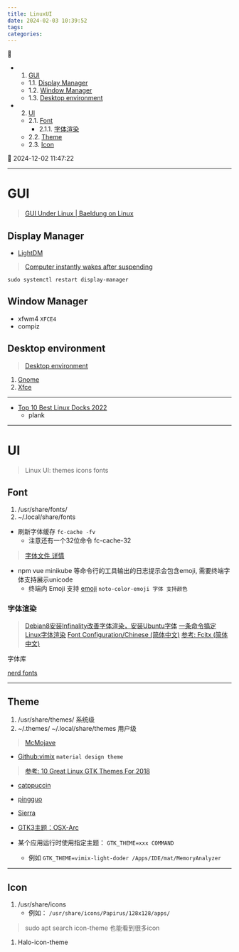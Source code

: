 ```yaml
---
title: LinuxUI
date: 2024-02-03 10:39:52
tags: 
categories: 
---
```


💠

- 1. [GUI](#gui)
    - 1.1. [Display Manager](#display-manager)
    - 1.2. [Window Manager](#window-manager)
    - 1.3. [Desktop environment](#desktop-environment)
- 2. [UI](#ui)
    - 2.1. [Font](#font)
        - 2.1.1. [字体渲染](#字体渲染)
    - 2.2. [Theme](#theme)
    - 2.3. [Icon](#icon)

💠 2024-12-02 11:47:22
****************************************

# GUI
> [GUI Under Linux | Baeldung on Linux](https://www.baeldung.com/linux/gui)  

## Display Manager 
- [LightDM](https://wiki.archlinux.org/title/LightDM)

> [Computer instantly wakes after suspending](https://forums.linuxmint.com/viewtopic.php?t=408260)  

`sudo systemctl restart display-manager`

## Window Manager
- xfwm4 `XFCE4`
- compiz

## Desktop environment
> [Desktop environment](https://wiki.archlinux.org/title/desktop_environment)

1. [Gnome](/Linux/DE/Gnome.md)
2. [Xfce](/Linux/DE/Xfce.md)


************************

- [Top 10 Best Linux Docks 2022](https://www.digitalocean.com/community/tutorials/top-best-linux-docks-2020)
    - plank

************************

# UI

> Linux UI: themes icons fonts

## Font

1. /usr/share/fonts/
2. ~/.local/share/fonts

- 刷新字体缓存 `fc-cache -fv`
  - 注意还有一个32位命令 fc-cache-32

> [字体文件 详情](/FrontEnd/Font.md)  

- npm vue minikube 等命令行的工具输出的日志提示会包含emoji, 需要终端字体支持展示unicode
    - 终端内 Emoji 支持 [emoji](https://blog.sebastian-daschner.com/entries/linux-terminal-font-alacritty-jetbrains-mono-emoji) `noto-color-emoji 字体 支持颜色` 

### 字体渲染

> [Debian8安装Infinality改善字体渲染，安装Ubuntu字体](https://www.linuxdashen.com/debian8%E5%AE%89%E8%A3%85infinality%E6%94%B9%E5%96%84%E5%AD%97%E4%BD%93%E6%B8%B2%E6%9F%93%EF%BC%8C%E5%AE%89%E8%A3%85ubuntu%E5%AD%97%E4%BD%93)
> [一条命令搞定Linux字体渲染](https://www.lulinux.com/archives/278)
> [Font Configuration/Chinese (简体中文)](https://wiki.archlinux.org/index.php/Font_Configuration/Chinese_(%E7%AE%80%E4%BD%93%E4%B8%AD%E6%96%87))
> [参考: Fcitx (简体中文)](https://wiki.archlinux.org/index.php/Fcitx_(%E7%AE%80%E4%BD%93%E4%B8%AD%E6%96%87))


字体库

[nerd fonts](https://www.nerdfonts.com/)

************************

## Theme

1. /usr/share/themes/ 系统级
2. ~/.themes/  ~/.local/share/themes 用户级

> [McMojave](https://www.xfce-look.org/p/1275087/)

- [Github:vimix](https://github.com/vinceliuice/vimix-gtk-themes) `material design theme`

> [参考: 10 Great Linux GTK Themes For 2018 ](https://www.maketecheasier.com/gtk-themes-for-linux/)

- [catppuccin](https://github.com/catppuccin/catppuccin)
- [pingguo](https://www.gnome-look.org/p/1239453/)
- [Sierra](https://www.gnome-look.org/p/1013714/)
- [GTK3主题：OSX-Arc](https://www.linuxidc.com/Linux/2017-01/139053.htm)

- 某个应用运行时使用指定主题： `GTK_THEME=xxx COMMAND` 
    - 例如 `GTK_THEME=vimix-light-doder /Apps/IDE/mat/MemoryAnalyzer`

************************

## Icon

1. /usr/share/icons
   - 例如： `/usr/share/icons/Papirus/128x128/apps/`

> sudo apt search icon-theme  也能看到很多icon

1. Halo-icon-theme

